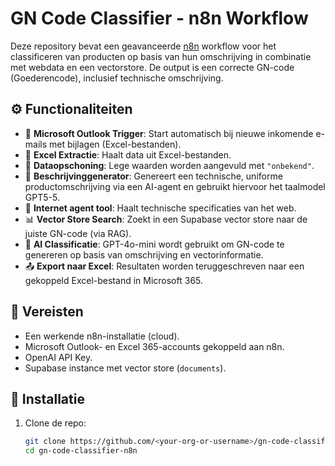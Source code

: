 # GN Code Classifier - n8n Workflow

Deze repository bevat een geavanceerde [n8n](https://n8n.io/) workflow voor het classificeren van producten op basis van hun omschrijving in combinatie met webdata en een vectorstore. De output is een correcte GN-code (Goederencode), inclusief technische omschrijving.

## ⚙️ Functionaliteiten

- 📩 **Microsoft Outlook Trigger**: Start automatisch bij nieuwe inkomende e-mails met bijlagen (Excel-bestanden).
- 📂 **Excel Extractie**: Haalt data uit Excel-bestanden.
- 🧼 **Dataopschoning**: Lege waarden worden aangevuld met `"onbekend"`.
- 🧠 **Beschrijvinggenerator**: Genereert een technische, uniforme productomschrijving via een AI-agent en gebruikt hiervoor het taalmodel GPT5-5.
- 📡 **Internet agent tool**: Haalt technische specificaties van het web.
- 📊 **Vector Store Search**: Zoekt in een Supabase vector store naar de juiste GN-code (via RAG).
- 💬 **AI Classificatie**: GPT-4o-mini wordt gebruikt om GN-code te genereren op basis van omschrijving en vectorinformatie.
- 📤 **Export naar Excel**: Resultaten worden teruggeschreven naar een gekoppeld Excel-bestand in Microsoft 365.

## 🔧 Vereisten

- Een werkende n8n-installatie (cloud).
- Microsoft Outlook- en Excel 365-accounts gekoppeld aan n8n.
- OpenAI API Key.
- Supabase instance met vector store (`documents`).

## 🚀 Installatie

1. Clone de repo:
   ```bash
   git clone https://github.com/<your-org-or-username>/gn-code-classifier-n8n.git
   cd gn-code-classifier-n8n
